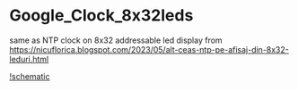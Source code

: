 # Google_Clock_8x32leds
same as NTP clock on 8x32 addressable led display from https://nicuflorica.blogspot.com/2023/05/alt-ceas-ntp-pe-afisaj-din-8x32-leduri.html

[!schematic](https://nicuflorica.blogspot.com/2023/05/alt-ceas-ntp-pe-afisaj-din-8x32-leduri.html)
